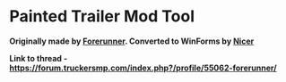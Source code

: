 # Painted Trailer Mod Tool

**Originally made by [Forerunner](https://forum.truckersmp.com/index.php?/profile/55062-forerunner/). Converted to WinForms by [Nicer](https://forum.truckersmp.com/index.php?/profile/2148-nicer)**

**Link to thread - https://forum.truckersmp.com/index.php?/profile/55062-forerunner/**

